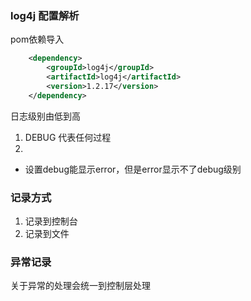 ### log4j 配置解析
pom依赖导入
```xml
    <dependency>
        <groupId>log4j</groupId>
        <artifactId>log4j</artifactId>
        <version>1.2.17</version>
    </dependency>
```
日志级别由低到高
1. DEBUG 代表任何过程
2. 
- 设置debug能显示error，但是error显示不了debug级别

### 记录方式
1. 记录到控制台
2. 记录到文件

### 异常记录
关于异常的处理会统一到控制层处理

